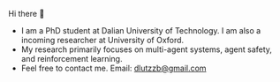 Hi there 👋
- I am a PhD student at Dalian University of Technology. I am also a incoming researcher at University of Oxford.
- My research primarily focuses on multi-agent systems, agent safety, and reinforcement learning.
- Feel free to contact me. Email: dlutzzb@gmail.com
